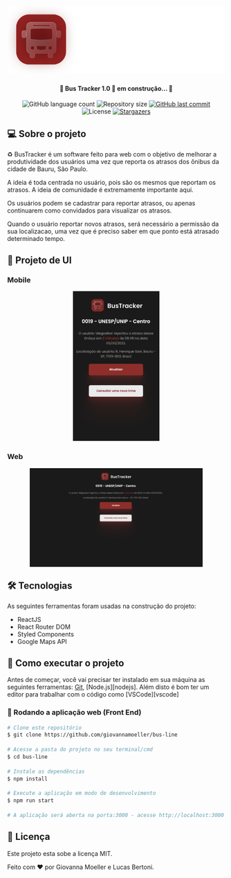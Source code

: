 <h1 align="center">
    <img alt="Bus Tracker" title="Bus Tracker" src="./src/assets/logo.svg" />
</h1>

<h4 align="center"> 
	🚌 Bus Tracker 1.0 🚀 em construção... 🚧
</h4>

<p align="center">
  <img alt="GitHub language count" src="https://img.shields.io/github/languages/count/giovannamoeller/bus-line?color=%2304D361">

  <img alt="Repository size" src="https://img.shields.io/github/repo-size/giovannamoeller/bus-line">
  
  <a href="https://github.com/giovannamoeller/bus-line/commits/main">
    <img alt="GitHub last commit" src="https://img.shields.io/github/last-commit/giovannamoeller/bus-line">
  </a>

  <img alt="License" src="https://img.shields.io/badge/license-MIT-brightgreen">
   <a href="https://github.com/giovannamoeller/bus-line/stargazers">
    <img alt="Stargazers" src="https://img.shields.io/github/stars/giovannamoeller/bus-line?style=social">
  </a>
</p>


## 💻 Sobre o projeto

♻️ BusTracker é um software feito para web com o objetivo de melhorar a produtividade dos usuários uma vez que reporta os atrasos dos ônibus da cidade de Bauru, São Paulo.

A ideia é toda centrada no usuário, pois são os mesmos que reportam os atrasos. A ideia de comunidade é extremamente importante aqui.

Os usuários podem se cadastrar para reportar atrasos, ou apenas continuarem como convidados para visualizar os atrasos.

Quando o usuário reportar novos atrasos, será necessário a permissão da sua localizacao, uma vez que é preciso saber em que ponto está atrasado determinado tempo.


## 🎨 Projeto de UI

### Mobile

<p align="center">
  <img alt="BusTracker" title="#BusTracker" src="./src/assets/mobile.png" width="200px">
</p>

### Web

<p align="center" style="display: flex; align-items: flex-start; justify-content: center;">
  <img alt="BusTracker" title="#BusTracker" src="./src/assets/web.png" width="400px">
</p>

## 🛠 Tecnologias

As seguintes ferramentas foram usadas na construção do projeto:

- ReactJS
- React Router DOM
- Styled Components
- Google Maps API

## 🚀 Como executar o projeto

Antes de começar, você vai precisar ter instalado em sua máquina as seguintes ferramentas:
[Git](https://git-scm.com), [Node.js][nodejs]. 
Além disto é bom ter um editor para trabalhar com o código como [VSCode][vscode]

### 🧭 Rodando a aplicação web (Front End)

```bash
# Clone este repositório
$ git clone https://github.com/giovannamoeller/bus-line

# Acesse a pasta do projeto no seu terminal/cmd
$ cd bus-line

# Instale as dependências
$ npm install

# Execute a aplicação em modo de desenvolvimento
$ npm run start

# A aplicação será aberta na porta:3000 - acesse http://localhost:3000
```

## 📝 Licença

Este projeto esta sobe a licença MIT.

Feito com ❤️ por Giovanna Moeller e Lucas Bertoni.